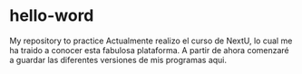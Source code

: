 # hello-word
My repository to practice
Actualmente realizo el curso de NextU, lo cual me ha traido a conocer esta fabulosa plataforma.
A partir de ahora comenzaré a guardar las diferentes versiones de mis programas aqui.
